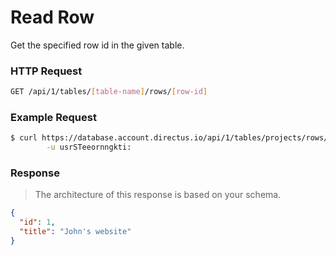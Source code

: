 # Read Row

Get the specified row id in the given table.

### HTTP Request

```bash
GET /api/1/tables/[table-name]/rows/[row-id]
```

### Example Request

```bash
$ curl https://database.account.directus.io/api/1/tables/projects/rows/1 \
        -u usrSTeeornngkti:
```

### Response

> The architecture of this response is based on your schema.

```json
{
  "id": 1,
  "title": "John's website"
}
```
